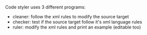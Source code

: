 Code styler uses 3 different programs:
- cleaner: follow the xml rules to modify the source target
- checker: test if the source target follow it's xml language rules
- ruler: modify the xml rules and print an example (editable too)
